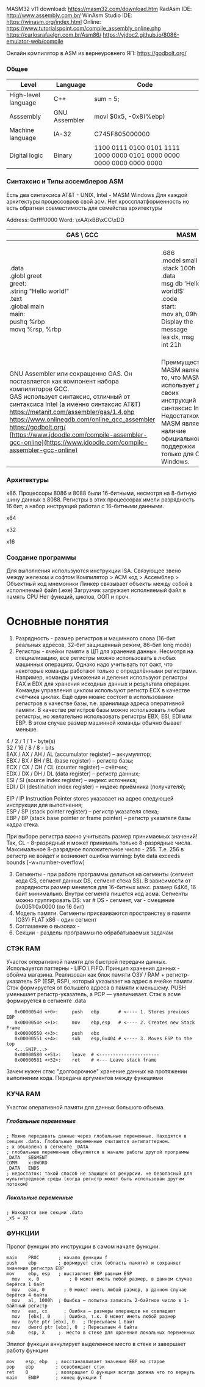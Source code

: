 MASM32 v11 download: https://masm32.com/download.htm
RadAsm IDE: http://www.assembly.com.br/
WinAsm Studio IDE: https://winasm.org/index.html
Online: https://www.tutorialspoint.com/compile_assembly_online.php 
        https://carlosrafaelgn.com.br/Asm86/
        https://yjdoc2.github.io/8086-emulator-web/compile 
        
Онлайн компилятор в ASM из вернеуровнего ЯП: https://godbolt.org/

### Общее
| Level               |  Language             | Code                  |
| --------------------| --------------------  | --------------------  |
| High-level language | C++                   | sum = 5;              |
| Asssembly           | GNU Assembler         | movl $0x5, -0x8(%ebp) |
| Machine language    | IA-32                 | C745F805000000        |
| Digital logic       | Binary                | 1100 0111 0100 0101 1111 1000 0000 0101 0000 0000 0000 0000 0000 0000 |

### Синтаксис и Типы ассемблеров ASM
Есть два синтаксиса AT&T - UNIX, Intel - MASM Windows
Для каждой архитектуры процессовров свой асм. Нет кроссплатформенность но есть обратная совместимость для семейства архитектуры



Address: 0xffff0000
Word: \xAA\xBB\xCC\xDD

| GAS \\ GCC | MASM  | NASM | ARM64 |
| --------- | ---------- | ------- | ----------- |
| .data<br>.globl greet<br>greet:<br>.string "Hello world!"<br>.text<br>.global main<br>main:<br>pushq %rbp<br>movq %rsp, %rbp| .686<br>.model small<br>.stack 100h<br>.data<br>msg db 'Hello world!$'<br>.code<br>start:<br>mov ah, 09h ; Display the message<br>lea dx, msg<br>int 21h | section .data<br>msg db "Hello world!", 0ah<br>section .text<br>global \_start<br>_start:<br>mov rax, 1  | .global \_start // устанавливаем стартовый адрес программы<br>_start: mov X0, #1 // 1 = StdOut - поток вывода<br>ldr X1, =hello // строка для вывода на экран<br>mov X2, #19 // длина строки |
| GNU Assembler или сокращенно GAS. Он поставляется как компонент набора компиляторов GCC.<br>GAS использует синтаксис, отличный от синтаксиса Intel (а именно синтаксис AT&T)<br>https://metanit.com/assembler/gas/1.4.php<br>https://www.onlinegdb.com/online_gcc_assembler<br>https://godbolt.org/<br>[https://www.jdoodle.com/compile-assembler-gcc-online](https://www.jdoodle.com/compile-assembler-gcc-online) | Преимуществом MASM является то, что MASM использует для своих инструкций синтаксис Intel. Недостатком MASM является наличие официальной поддержки только для ОС Windows. | Netwide Assembler или NASM развивается как opensource-проект и использует синтаксис, который похож на синтаксис Intel. Является кросс-платформенным и работает почти на любой платформе.<br>https://www.mycompiler.io/new/asm-x86_64<br>https://onecompiler.com/assembly/ | iOS и Android, Raspberry Pi. |

### Архитектуры
x86. Процессоры 8086 и 8088 были 16-битными, несмотря на 8-битную шину данных в 8088. Регистры в этих процессорах имели разрядность 16 бит, а набор инструкций работал с 16-битными данными. <br>

х64

х32

х16

### Создание программы
Для выполнения используются инструкции ISA. Связующее звено между железом и софтом
Компилятор > АСМ код > Ассемблер > Объектный код мнемоники
Линкер связывает объекты между собой в исполняемый файл (.exe)
Загрузчик загружает исполняемый файл в память CPU
Нет функций, циклов, ООП и проч.

# Основные понятия
1. Разрядность - размер регистров и машинного слова (16-бит реальных адресов, 32-бит защищенный режим, 86-бит long mode)
2. Регистры - ячейки памяти в ЦП для хранения данных. Несмотря на специализацию, все регистры можно использовать в любых машинных операциях. Однако надо учитывать тот факт, что некоторые команды работают только с определёнными регистрами. Например, команды умножения и деления используют регистры EAX и EDX для хранения исходных данных и результата операции. Команды управления циклом используют регистр ECX в качестве счётчика циклах. Ещё один нюанс состоит в использовании регистров в качестве базы, т.е. хранилища адреса оперативной памяти. В качестве регистров базы можно использовать любые регистры, но желательно использовать регистры EBX, ESI, EDI или EBP. В этом случае размер машинной команды обычно бывает меньше. <br>

4   / 2  / 1  / 1  - byte(s)<br>
32  / 16 / 8  / 8  - bits<br>
EAX / AX / AH / AL (accumulator register) – аккумулятор;<br>
EBX / BX / BH / BL (base register) – регистр базы;<br>
ECX / CX / CH / CL (counter register) – счётчик;<br>
EDX / DX / DH / DL (data register) – регистр данных;<br>
ESI / SI (source index register) – индекс источника;<br>
EDI / DI (destination index register) – индекс приёмника (получателя);<br>

EIP / IP Instruction Pointer stores указавает на адрес следующей инструкции для выполнения;<br>
ESP / SP (stack pointer register) – регистр указателя стека;<br>
EBP / BP (stack base pointer or frame pointer) – регистр указателя базы кадра стека.<br>

При выборе регистра важно учитывать размер принимаемых значений!<br>
Так, CL - 8-разрядный и может принимать только 8-разрядные числа. Максимальное 8-разрядное положительное число - 255. Т.е. 256 в регистр не войдет и возникнет ошибка warning: byte data exceeds bounds [-w+number-overflow]<br>

3. Сегменты - при работе программы делиться на сегменты (сегмент кода CS, сегмент данных DS, сегмент стека SS). В зависимости от разрядности размер меняется для 16-битных макс. размер 64Кб, 16 байт минимально. Внутри сегмента пишется код асма. Сегменты можно группировать
  DS: var # DS - сегмент, var - смещение
  0x0051:0x0000 (по 16 бит)
4. Модель памяти. Сегменты присваиваются пространству в памяти (ОЗУ) 
  FLAT x86 - один сегмент
4. Соглашение о вызовах - 
5. Секции - разделы программы по обрабатываемых задачам

### СТЭК RAM
Участок оперативной памяти для быстрой передачи данных. Используется паттерны - LIFO \ FIFO. Принцип хранения данных - обойма магазина.
Реализован как блок памяти ОЗУ / RAM + регистр-указатель SP (ESP, RSP), который указывает на адрес в ячейке памяти.
Стэк формируется от большего адреса в памяти к меньшему.
PUSH уменьшает регистр-указатель, а POP — увеличивает.
Стэк в асме формируется в сегменте .data
```
   0x0000054d <+0>:	    push   ebp       # <---- 1. Stores previous EBP
   0x0000054e <+1>:	    mov    ebp,esp   # <---- 2. Creates new Stack Frame
   0x00000550 <+3>:	    push   ebx
   0x00000551 <+4>:	    sub    esp,0x404 # <---- 3. Moves ESP to the top
   <...SNIP...>
   0x00000580 <+51>:	leave  # <----------------------
   0x00000581 <+52>:	ret    # <--- Leave stack frame
```
Зачем нужен стэк: "долгосрочное" хранение данных на протяжении выполнении кода. Передача аргументов между функциями

### КУЧА RAM
Участок оперативной памяти для данных большого объема. 

##### Глобальные переменные
```
; Можно передавать данные через глобальные переменные. Находятся в секции .data. Глобальные переменные считаются антипаттерном.
; x объявлена в сегменте _DATA
; глобальные переменные обнуляются в начале работы другой программы
_DATA   SEGMENT
COMM    x:DWORD
_DATA   ENDS
; недостаток: такой способ не защищен от рекурсии. не безопасный для мультитредовой среды (когда регистр может быть использован другим потоком)
```

##### Локальные переменные
```
; Находятся вне секции .data
_x$ = 32
```

### ФУНКЦИИ
Пролог функции это инструкции в самом начале функции. 
```
main    PROC       ; начало функции f
push    ebp        ; формирует стэк (область памяти) и сохраняет значение регистра EBP 
mov     ebp, esp   ; выставляет EBP равным ESP
  mov   x, 0		   ; 0 может иметь любой размер, в данном случае берётся 1 байт
  mov   eax, 0		 ; 0 может иметь любой размер, в данном случае берётся 4 байта
  mov   al, 1000h  ; Ошибка – попытка записать 2-байтное число в 1-байтный регистр
  mov   eax, cx		 ; Ошибка – размеры операндов не совпадают
  mov   [ebx], 0	 ; Ошибка, т.к. 0 может иметь любой размер
  mov   byte ptr [ebx], 0 	; Пересылаем 1 байт
  mov   dword ptr [ebx], 0 	; Пересылаем 4 байта
sub     esp, X     ;  место в стеке для хранения локальных переменных
```
Эпилог функции аннулирует выделенное место в стеке и завершает работу функции
```
mov    esp, ebp   ; восстанавливает значение EBP на старое
pop    ebp        ; освобождает стэк
ret    0          ; возвращает 0 функция всегда должна что то вернуть
main    ENDP      ; конец функции f
```
